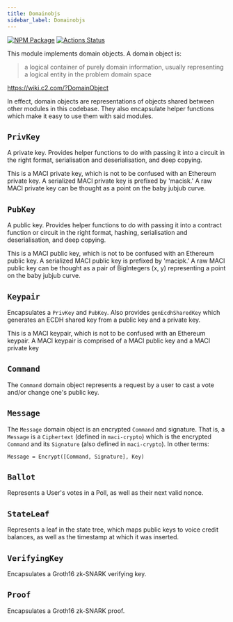 ```yaml
---
title: Domainobjs
sidebar_label: Domainobjs
---
```


[![NPM Package][domainobjs-npm-badge]][domainobjs-npm-link]
[![Actions Status][domainobjs-actions-badge]][domainobjs-actions-link]

This module implements domain objects. A domain object is:

> a logical container of purely domain information, usually representing a
> logical entity in the problem domain space

https://wiki.c2.com/?DomainObject

In effect, domain objects are representations of objects shared between other
modules in this codebase. They also encapsulate helper functions which make it
easy to use them with said modules.

## `PrivKey`

A private key. Provides helper functions to do with passing it into a circuit
in the right format, serialisation and deserialisation, and deep copying.

This is a MACI private key, which is not to be confused with an Ethereum private key.
A serialized MACI private key is prefixed by 'macisk.'
A raw MACI private key can be thought as a point on the baby jubjub curve.

## `PubKey`

A public key. Provides helper functions to do with passing it into a contract
function or circuit in the right format, hashing, serialisation and
deserialisation, and deep copying.

This is a MACI public key, which is not to be confused with an Ethereum public key. A serialized MACI public key is prefixed by 'macipk.' A raw MACI public key can be thought as a pair of BigIntegers (x, y) representing a point on the baby jubjub curve.

## `Keypair`

Encapsulates a `PrivKey` and `PubKey`. Also provides `genEcdhSharedKey` which
generates an ECDH shared key from a public key and a private key.

This is a MACI keypair, which is not to be confused with an Ethereum keypair.
A MACI keypair is comprised of a MACI public key and a MACI private key

## `Command`

The `Command` domain object represents a request by a user to cast a vote
and/or change one's public key.

## `Message`

The `Message` domain object is an encrypted `Command` and signature. That is, a
`Message` is a `Ciphertext` (defined in `maci-crypto`)
which is the encrypted `Command` and its `Signature` (also defined in
`maci-crypto`). In other terms:

```
Message = Encrypt([Command, Signature], Key)
```

## `Ballot`

Represents a User's votes in a Poll, as well as their next valid nonce.

## `StateLeaf`

Represents a leaf in the state tree, which maps public keys to voice credit
balances, as well as the timestamp at which it was inserted.

## `VerifyingKey`

Encapsulates a Groth16 zk-SNARK verifying key.

## `Proof`

Encapsulates a Groth16 zk-SNARK proof.

[domainobjs-npm-badge]: https://img.shields.io/npm/v/maci-domainobjs.svg
[domainobjs-npm-link]: https://www.npmjs.com/package/maci-domainobjs
[domainobjs-actions-badge]: https://github.com/privacy-scaling-explorations/maci/actions/workflows/domainobjs-build.yml/badge.svg
[domainobjs-actions-link]: https://github.com/privacy-scaling-explorations/maci/actions?query=workflow%3Adomainobjs
